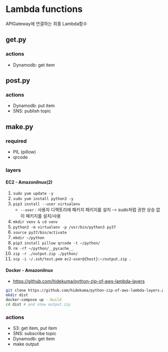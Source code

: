 # Lambda functions
APIGateway에 연결하는 최종 Lambda함수

## get.py
### actions
- Dynamodb: get item

## post.py
### actions
- Dynamodb: put item
- SNS: publish topic

## make.py
### required
- PIL (pillow)
- qrcode

### layers
#### EC2 - Amazonilnux(2)
1. `sudo yum update -y`
2. `sudo yum install python3 -y`
3. `pip3 install --user virtualenv`
    - `--user` : 사용자 디렉토리에 패키지 패키지를 설치 -> sudo처럼 권한 상승 없이 패키지를 설치/사용
4. `mkdir venv & cd venv`
5. `python3 -m virtualenv -p /usr/bin/python3 py37`
6. `source py37/bin/activate`
7. `mkdir ~/python`
8. `pip3 install pillow qrcode -t ~/python/`
9. `rm -rf ~/python/__pycache__`
10. `zip -r ./output.zip ./python/`
11. `scp -i ~/.ssh/test.pem ec2-user@{host}:~/output.zip .`

#### Docker - Amazonilnux
- https://github.com/hidekuma/python-zip-of-aws-lambda-layers
```bash
git clone https://github.com/hidekuma/python-zip-of-aws-lambda-layers.git
mkdir dist
docker-compose up --build
cd dist # and show output.zip
```
### actions
- S3: get item, put item
- SNS: subscribe topic
- Dynamodb: get item
- make output
